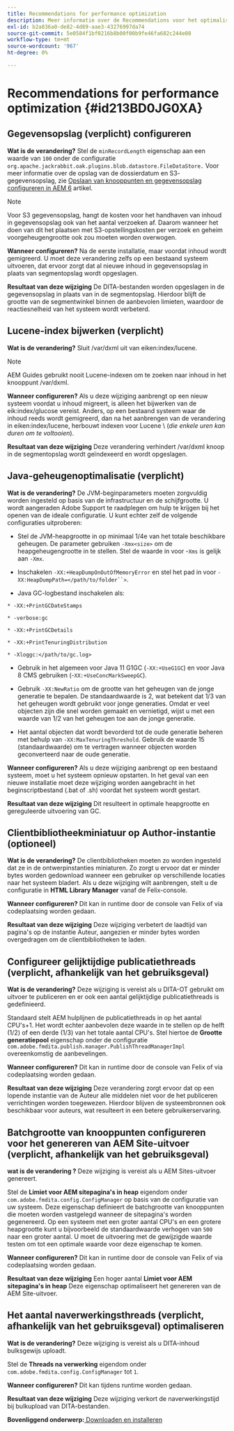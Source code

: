 ```yaml
---
title: Recommendations for performance optimization
description: Meer informatie over de Recommendations voor het optimaliseren van prestaties
exl-id: b2a836a0-de82-4d89-aae3-43276997da74
source-git-commit: 5e0584f1bf0216b8b00f00b9fe46fa682c244e08
workflow-type: tm+mt
source-wordcount: '967'
ht-degree: 0%

---
```


# Recommendations for performance optimization {#id213BD0JG0XA}

## Gegevensopslag \(verplicht\) configureren

**Wat is de verandering?**
Stel de `minRecordLength` eigenschap aan een waarde van `100` onder de configuratie `org.apache.jackrabbit.oak.plugins.blob.datastore.FileDataStore.` Voor meer informatie over de opslag van de dossierdatum en S3- gegevensopslag, zie [Opslaan van knooppunten en gegevensopslag configureren in AEM 6](https://helpx.adobe.com/experience-manager/6-5/sites/deploying/using/data-store-config.html) artikel.

>[!NOTE]
>
> Voor S3 gegevensopslag, hangt de kosten voor het handhaven van inhoud in gegevensopslag ook van het aantal verzoeken af. Daarom wanneer het doen van dit het plaatsen met S3-opstellingskosten per verzoek en geheim voorgeheugengrootte ook zou moeten worden overwogen.

**Wanneer configureren?**
Na de eerste installatie, maar voordat inhoud wordt gemigreerd. U moet deze verandering zelfs op een bestaand systeem uitvoeren, dat ervoor zorgt dat al nieuwe inhoud in gegevensopslag in plaats van segmentopslag wordt opgeslagen.

**Resultaat van deze wijziging**
De DITA-bestanden worden opgeslagen in de gegevensopslag in plaats van in de segmentopslag. Hierdoor blijft de grootte van de segmentwinkel binnen de aanbevolen limieten, waardoor de reactiesnelheid van het systeem wordt verbeterd.

## Lucene-index bijwerken \(verplicht\)

**Wat is de verandering?**
Sluit /var/dxml uit van eiken:index/lucene.

>[!NOTE]
>
> AEM Guides gebruikt nooit Lucene-indexen om te zoeken naar inhoud in het knooppunt /var/dxml.

**Wanneer configureren?**
Als u deze wijziging aanbrengt op een nieuw systeem voordat u inhoud migreert, is alleen het bijwerken van de eik:index/glucose vereist. Anders, op een bestaand systeem waar de inhoud reeds wordt gemigreerd, dan na het aanbrengen van de verandering in eiken:index/lucene, herbouwt indexen voor Lucene \ (*die enkele uren kan duren om te voltooien*\).

**Resultaat van deze wijziging**
Deze verandering verhindert /var/dxml knoop in de segmentopslag wordt geïndexeerd en wordt opgeslagen.

## Java-geheugenoptimalisatie \(verplicht\)

**Wat is de verandering?**
De JVM-beginparameters moeten zorgvuldig worden ingesteld op basis van de infrastructuur en de schijfgrootte. U wordt aangeraden Adobe Support te raadplegen om hulp te krijgen bij het openen van de ideale configuratie. U kunt echter zelf de volgende configuraties uitproberen:

- Stel de JVM-heapgrootte in op minimaal 1/4e van het totale beschikbare geheugen. De parameter gebruiken `-Xmx<size>` om de heapgeheugengrootte in te stellen. Stel de waarde in voor -`Xms` is gelijk aan `-Xmx`.

- Inschakelen `-XX:+HeapDumpOnOutOfMemoryError` en stel het pad in voor `-XX:HeapDumpPath=</path/to/folder``>`.

- Java GC-logbestand inschakelen als:

`* -XX:+PrintGCDateStamps`

`* -verbose:gc`

`* -XX:+PrintGCDetails`

`* -XX:+PrintTenuringDistribution`

`* -Xloggc:</path/to/gc.log>`

- Gebruik in het algemeen voor Java 11 G1GC \(`-XX:+UseG1GC`\) en voor Java 8 CMS gebruiken \(-`XX:+UseConcMarkSweepGC`\).

- Gebruik `-XX:NewRatio` om de grootte van het geheugen van de jonge generatie te bepalen. De standaardwaarde is 2, wat betekent dat 1/3 van het geheugen wordt gebruikt voor jonge generaties. Omdat er veel objecten zijn die snel worden gemaakt en vernietigd, wijst u met een waarde van 1/2 van het geheugen toe aan de jonge generatie.

- Het aantal objecten dat wordt bevorderd tot de oude generatie beheren met behulp van `-XX:MaxTenuringThreshold`. Gebruik de waarde 15 \(standaardwaarde\) om te vertragen wanneer objecten worden geconverteerd naar de oude generatie.

**Wanneer configureren?**
Als u deze wijziging aanbrengt op een bestaand systeem, moet u het systeem opnieuw opstarten. In het geval van een nieuwe installatie moet deze wijziging worden aangebracht in het beginscriptbestand \(.bat of .sh\) voordat het systeem wordt gestart.

**Resultaat van deze wijziging**
Dit resulteert in optimale heapgrootte en gereguleerde uitvoering van GC.

## Clientbibliotheekminiatuur op Author-instantie \(optioneel\)

**Wat is de verandering?**
De clientbibliotheken moeten zo worden ingesteld dat ze in de ontwerpinstanties miniaturen. Zo zorgt u ervoor dat er minder bytes worden gedownload wanneer een gebruiker op verschillende locaties naar het systeem bladert. Als u deze wijziging wilt aanbrengen, stelt u de configuratie in **HTML Library Manager** vanaf de Felix-console.

**Wanneer configureren?**
Dit kan in runtime door de console van Felix of via codeplaatsing worden gedaan.

**Resultaat van deze wijziging**
Deze wijziging verbetert de laadtijd van pagina&#39;s op de instantie Auteur, aangezien er minder bytes worden overgedragen om de clientbibliotheken te laden.

## Configureer gelijktijdige publicatiethreads \(verplicht, afhankelijk van het gebruiksgeval\)

**Wat is de verandering?**
Deze wijziging is vereist als u DITA-OT gebruikt om uitvoer te publiceren en er ook een aantal gelijktijdige publicatiethreads is gedefinieerd.

Standaard stelt AEM hulplijnen de publicatiethreads in op het aantal CPU&#39;s+1. Het wordt echter aanbevolen deze waarde in te stellen op de helft \(1/2\) of een derde \(1/3\) van het totale aantal CPU&#39;s. Stel hiertoe de **Grootte generatiepool** eigenschap onder de configuratie `com.adobe.fmdita.publish.manager.PublishThreadManagerImpl` overeenkomstig de aanbevelingen.

**Wanneer configureren?**
Dit kan in runtime door de console van Felix of via codeplaatsing worden gedaan.

**Resultaat van deze wijziging**
Deze verandering zorgt ervoor dat op een lopende instantie van de Auteur alle middelen niet voor de het publiceren verrichtingen worden toegewezen. Hierdoor blijven de systeembronnen ook beschikbaar voor auteurs, wat resulteert in een betere gebruikerservaring.

## Batchgrootte van knooppunten configureren voor het genereren van AEM Site-uitvoer \(verplicht, afhankelijk van het gebruiksgeval\)

**wat is de verandering ?**
Deze wijziging is vereist als u AEM Sites-uitvoer genereert.

Stel de **Limiet voor AEM sitepagina&#39;s in heap** eigendom onder `com.adobe.fmdita.config.ConfigManager` op basis van de configuratie van uw systeem. Deze eigenschap definieert de batchgrootte van knooppunten die moeten worden vastgelegd wanneer de sitepagina&#39;s worden gegenereerd. Op een systeem met een groter aantal CPU&#39;s en een grotere heapgrootte kunt u bijvoorbeeld de standaardwaarde verhogen van `500` naar een groter aantal. U moet de uitvoering met de gewijzigde waarde testen om tot een optimale waarde voor deze eigenschap te komen.

**Wanneer configureren?**
Dit kan in runtime door de console van Felix of via codeplaatsing worden gedaan.

**Resultaat van deze wijziging**
Een hoger aantal **Limiet voor AEM sitepagina&#39;s in heap** Deze eigenschap optimaliseert het genereren van de AEM Site-uitvoer.

## Het aantal naverwerkingsthreads \(verplicht, afhankelijk van het gebruiksgeval\) optimaliseren

**Wat is de verandering?**
Deze wijziging is vereist als u DITA-inhoud bulksgewijs uploadt.

Stel de **Threads na verwerking** eigendom onder `com.adobe.fmdita.config.ConfigManager` tot `1`.

**Wanneer configureren?**
Dit kan tijdens runtime worden gedaan.

**Resultaat van deze wijziging**
Deze wijziging verkort de naverwerkingstijd bij bulkupload van DITA-bestanden.

**Bovenliggend onderwerp:**[ Downloaden en installeren](download-install.md)
